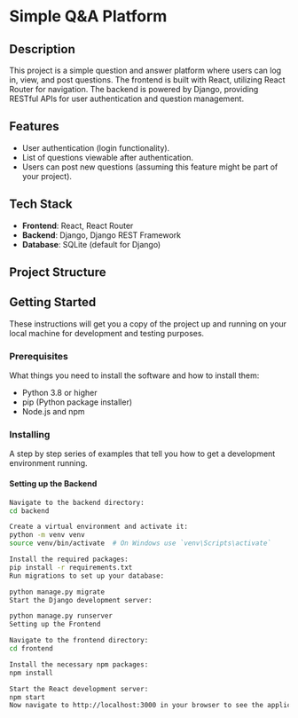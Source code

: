 # Simple Q&A Platform

## Description

This project is a simple question and answer platform where users can log in, view, and post questions. The frontend is built with React, utilizing React Router for navigation. The backend is powered by Django, providing RESTful APIs for user authentication and question management.

## Features

- User authentication (login functionality).
- List of questions viewable after authentication.
- Users can post new questions (assuming this feature might be part of your project).

## Tech Stack

- **Frontend**: React, React Router
- **Backend**: Django, Django REST Framework
- **Database**: SQLite (default for Django)

## Project Structure

## Getting Started

These instructions will get you a copy of the project up and running on your local machine for development and testing purposes.

### Prerequisites

What things you need to install the software and how to install them:

- Python 3.8 or higher
- pip (Python package installer)
- Node.js and npm

### Installing

A step by step series of examples that tell you how to get a development environment running.

#### Setting up the Backend



```bash
Navigate to the backend directory:
cd backend

Create a virtual environment and activate it:
python -m venv venv
source venv/bin/activate  # On Windows use `venv\Scripts\activate`

Install the required packages:
pip install -r requirements.txt
Run migrations to set up your database:

python manage.py migrate
Start the Django development server:

python manage.py runserver
Setting up the Frontend

Navigate to the frontend directory:
cd frontend

Install the necessary npm packages:
npm install

Start the React development server:
npm start
Now navigate to http://localhost:3000 in your browser to see the application running.

```
